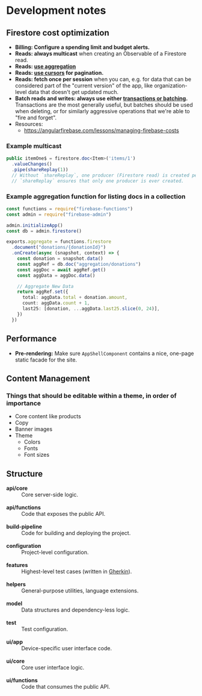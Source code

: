 # Development notes

## Firestore cost optimization

- **Billing: Configure a spending limit and budget alerts.**
- **Reads: always multicast** when creating an Observable of a Firestore read.
- **Reads: [use aggregation](https://firebase.google.com/docs/firestore/solutions/aggregation)**
- **Reads: [use cursors](https://firebase.google.com/docs/firestore/query-data/query-cursors) for pagination.**
- **Reads: fetch once per session** when you can, e.g. for data that can be considered
  part of the "current version" of the app, like organization-level data that doesn't get
  updated much.
- **Batch reads and writes: always use either [transactions or batching](https://firebase.google.com/docs/firestore/manage-data/transactions).**
  Transactions are the most generally useful, but batches should be used when deleting, or
  for similarly aggressive operations that we're able to "fire and forget".
- Resources:
  - https://angularfirebase.com/lessons/managing-firebase-costs

### Example multicast

```ts
public itemOne$ = firestore.doc<Item>('items/1')
  .valueChanges()
  .pipe(shareReplay(1))
  // Without `shareReplay`, one producer (Firestore read) is created per call to `.subscribe()`.
  // `shareReplay` ensures that only one producer is ever created.
```

### Example aggregation function for listing docs in a collection

```ts
const functions = require("firebase-functions")
const admin = require("firebase-admin")

admin.initializeApp()
const db = admin.firestore()

exports.aggregate = functions.firestore
  .document("donations/{donationId}")
  .onCreate(async (snapshot, context) => {
    const donation = snapshot.data()
    const aggRef = db.doc("aggregation/donations")
    const aggDoc = await aggRef.get()
    const aggData = aggDoc.data()

    // Aggregate New Data
    return aggRef.set({
      total: aggData.total + donation.amount,
      count: aggData.count + 1,
      last25: [donation, ...aggData.last25.slice(0, 24)],
    })
  })
```

## Performance

- **Pre-rendering:** Make sure `AppShellComponent` contains a nice, one-page static facade
  for the site.

## Content Management

### Things that should be editable within a theme, in order of importance

- Core content like products
- Copy
- Banner images
- Theme
  - Colors
  - Fonts
  - Font sizes

## Structure

<dl>
  <dt><b>api/core</b></dt>
  <dd>Core server-side logic.</dd>
  <br>
  <dt><b>api/functions</b></dt>
  <dd>Code that exposes the public API.</dd>
  <br>
  <dt><b>build-pipeline</b></dt>
  <dd>Code for building and deploying the project.</dd>
  <br>
  <dt><b>configuration</b></dt>
  <dd>Project-level configuration.</dd>
  <br>
  <dt><b>features</b></dt>
  <dd>Highest-level test cases (written in <a href="https://cucumber.io/docs/gherkin/reference" target="_blank" rel="noopener noreferrer">Gherkin</a>).</dd>
  <br>
  <dt><b>helpers</b></dt>
  <dd>General-purpose utilities, language extensions.</dd>
  <br>
  <dt><b>model</b></dt>
  <dd>Data structures and dependency-less logic.</dd>
  <br>
  <dt><b>test</b></dt>
  <dd>Test configuration.</dd>
  <br>
  <dt><b>ui/app</b></dt>
  <dd>Device-specific user interface code.</dd>
  <br>
  <dt><b>ui/core</b></dt>
  <dd>Core user interface logic.</dd>
  <br>
  <dt><b>ui/functions</b></dt>
  <dd>Code that consumes the public API.</dd>
</dl>
